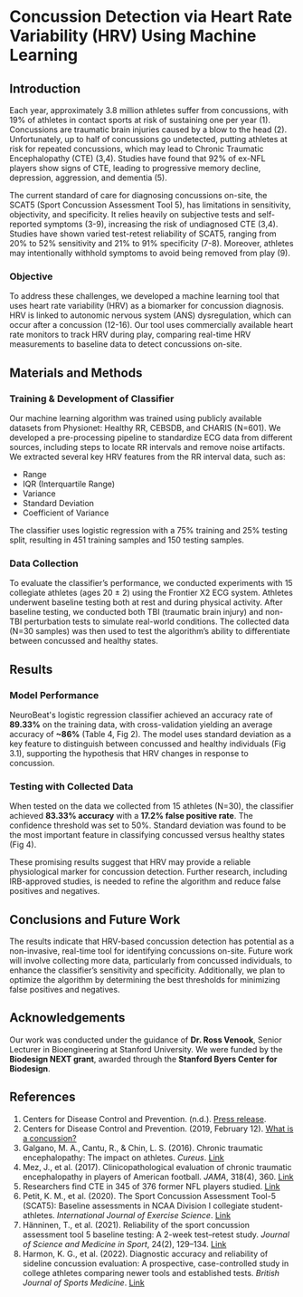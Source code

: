 # Concussion Detection via Heart Rate Variability (HRV) Using Machine Learning

## Introduction

Each year, approximately 3.8 million athletes suffer from concussions, with 19% of athletes in contact sports at risk of sustaining one per year (1). Concussions are traumatic brain injuries caused by a blow to the head (2). Unfortunately, up to half of concussions go undetected, putting athletes at risk for repeated concussions, which may lead to Chronic Traumatic Encephalopathy (CTE) (3,4). Studies have found that 92% of ex-NFL players show signs of CTE, leading to progressive memory decline, depression, aggression, and dementia (5).

The current standard of care for diagnosing concussions on-site, the SCAT5 (Sport Concussion Assessment Tool 5), has limitations in sensitivity, objectivity, and specificity. It relies heavily on subjective tests and self-reported symptoms (3-9), increasing the risk of undiagnosed CTE (3,4). Studies have shown varied test-retest reliability of SCAT5, ranging from 20% to 52% sensitivity and 21% to 91% specificity (7-8). Moreover, athletes may intentionally withhold symptoms to avoid being removed from play (9).

### Objective

To address these challenges, we developed a machine learning tool that uses heart rate variability (HRV) as a biomarker for concussion diagnosis. HRV is linked to autonomic nervous system (ANS) dysregulation, which can occur after a concussion (12-16). Our tool uses commercially available heart rate monitors to track HRV during play, comparing real-time HRV measurements to baseline data to detect concussions on-site.

## Materials and Methods

### Training & Development of Classifier

Our machine learning algorithm was trained using publicly available datasets from Physionet: Healthy RR, CEBSDB, and CHARIS (N=601). We developed a pre-processing pipeline to standardize ECG data from different sources, including steps to locate RR intervals and remove noise artifacts. We extracted several key HRV features from the RR interval data, such as:

- Range
- IQR (Interquartile Range)
- Variance
- Standard Deviation
- Coefficient of Variance

The classifier uses logistic regression with a 75% training and 25% testing split, resulting in 451 training samples and 150 testing samples.

### Data Collection

To evaluate the classifier’s performance, we conducted experiments with 15 collegiate athletes (ages 20 ± 2) using the Frontier X2 ECG system. Athletes underwent baseline testing both at rest and during physical activity. After baseline testing, we conducted both TBI (traumatic brain injury) and non-TBI perturbation tests to simulate real-world conditions. The collected data (N=30 samples) was then used to test the algorithm’s ability to differentiate between concussed and healthy states.

## Results

### Model Performance

NeuroBeat's logistic regression classifier achieved an accuracy rate of **89.33%** on the training data, with cross-validation yielding an average accuracy of **~86%** (Table 4, Fig 2). The model uses standard deviation as a key feature to distinguish between concussed and healthy individuals (Fig 3.1), supporting the hypothesis that HRV changes in response to concussion.

### Testing with Collected Data

When tested on the data we collected from 15 athletes (N=30), the classifier achieved **83.33% accuracy** with a **17.2% false positive rate**. The confidence threshold was set to 50%. Standard deviation was found to be the most important feature in classifying concussed versus healthy states (Fig 4).

These promising results suggest that HRV may provide a reliable physiological marker for concussion detection. Further research, including IRB-approved studies, is needed to refine the algorithm and reduce false positives and negatives.

## Conclusions and Future Work

The results indicate that HRV-based concussion detection has potential as a non-invasive, real-time tool for identifying concussions on-site. Future work will involve collecting more data, particularly from concussed individuals, to enhance the classifier’s sensitivity and specificity. Additionally, we plan to optimize the algorithm by determining the best thresholds for minimizing false positives and negatives.

## Acknowledgements

Our work was conducted under the guidance of **Dr. Ross Venook**, Senior Lecturer in Bioengineering at Stanford University. We were funded by the **Biodesign NEXT grant**, awarded through the **Stanford Byers Center for Biodesign**.

## References

1. Centers for Disease Control and Prevention. (n.d.). [Press release](https://www.cdc.gov/media/pressrel/2007/r070607.htm).
2. Centers for Disease Control and Prevention. (2019, February 12). [What is a concussion?](https://www.cdc.gov/headsup/basics/concussion_whatis.html)
3. Galgano, M. A., Cantu, R., & Chin, L. S. (2016). Chronic traumatic encephalopathy: The impact on athletes. *Cureus*. [Link](https://doi.org/10.7759/cureus.532)
4. Mez, J., et al. (2017). Clinicopathological evaluation of chronic traumatic encephalopathy in players of American football. *JAMA*, 318(4), 360. [Link](https://doi.org/10.1001/jama.2017.8334)
5. Researchers find CTE in 345 of 376 former NFL players studied. [Link](https://www.bumc.bu.edu/busm/2023/02/06/researchers-find-cte-in-345-of-376-former-nfl-players-studied/)
6. Petit, K. M., et al. (2020). The Sport Concussion Assessment Tool-5 (SCAT5): Baseline assessments in NCAA Division I collegiate student-athletes. *International Journal of Exercise Science*. [Link](https://www.ncbi.nlm.nih.gov/pmc/articles/PMC7449330/)
7. Hänninen, T., et al. (2021). Reliability of the sport concussion assessment tool 5 baseline testing: A 2-week test–retest study. *Journal of Science and Medicine in Sport*, 24(2), 129–134. [Link](https://doi.org/10.1016/j.jsams.2020.07.014)
8. Harmon, K. G., et al. (2022). Diagnostic accuracy and reliability of sideline concussion evaluation: A prospective, case-controlled study in college athletes comparing newer tools and established tests. *British Journal of Sports Medicine*. [Link](https://bjsm.bmj.com/content/56/3/144.long)

